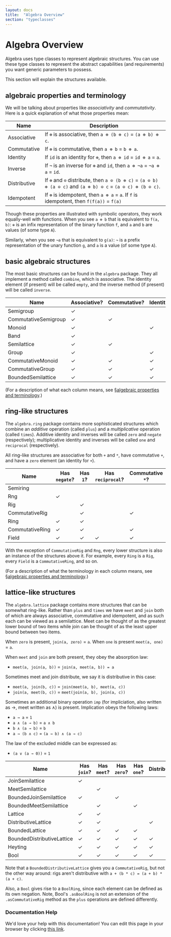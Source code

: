 ```yaml
---
layout: docs
title:  "Algebra Overview"
section: "typeclasses"
---
```


# Algebra Overview

Algebra uses type classes to represent algebraic structures. You can use these type classes to represent the abstract capabilities (and requirements) you want generic parameters to possess.

This section will explain the structures available.

## algebraic properties and terminology

We will be talking about properties like *associativity* and *commutativity*. Here is a quick explanation of what those properties mean:

|Name         |Description                                                                     |
|-------------|--------------------------------------------------------------------------------|
|Associative  | If `⊕` is associative, then `a ⊕ (b ⊕ c)` = `(a ⊕ b) ⊕ c`.                     |
|Commutative  | If `⊕` is commutative, then `a ⊕ b` = `b ⊕ a`.                                 |
|Identity     | If `id` is an identity for `⊕`, then `a ⊕ id` = `id ⊕ a` = `a`.                |
|Inverse      | If `¬` is an inverse for `⊕` and `id`, then `a ⊕ ¬a` = `¬a ⊕ a` = `id`.        |
|Distributive | If `⊕` and `⊙` distribute, then `a ⊙ (b ⊕ c)` = `(a ⊙ b) ⊕ (a ⊙ c)` and `(a ⊕ b) ⊙ c` = `(a ⊙ c) ⊕ (b ⊙ c)`. |
|Idempotent   | If `⊕` is idempotent, then `a ⊕ a` = `a`. If `f` is idempotent, then `f(f(a))` = `f(a)` |

Though these properties are illustrated with symbolic operators, they work equally-well with functions. When you see `a ⊕ b` that is equivalent to `f(a, b)`: `⊕` is an infix representation of the binary function `f`, and `a` and `b` are values (of some type `A`).

Similarly, when you see `¬a` that is equivalent to `g(a)`: `¬` is a prefix representation of the unary function `g`, and `a` is a value (of some type `A`).

## basic algebraic structures

The most basic structures can be found in the `algebra` package. They all implement a method called `combine`, which is associative. The identity element (if present) will be called `empty`, and the inverse method (if present) will be called `inverse`.

|Name                |Associative?|Commutative?|Identity?|Inverse?|Idempotent?|
|--------------------|------------|------------|---------|--------|-----------|
|Semigroup           |           ✓|            |         |        |           |
|CommutativeSemigroup|           ✓|           ✓|         |        |           |
|Monoid              |           ✓|            |        ✓|        |           |
|Band                |           ✓|            |         |        |          ✓|
|Semilattice         |           ✓|           ✓|         |        |          ✓|
|Group               |           ✓|            |        ✓|       ✓|           |
|CommutativeMonoid   |           ✓|           ✓|        ✓|        |           |
|CommutativeGroup    |           ✓|           ✓|        ✓|       ✓|           |
|BoundedSemilattice  |           ✓|           ✓|        ✓|        |          ✓|

(For a description of what each column means, see [§algebraic properties and terminology](#algebraic-properties-and-terminology).)

## ring-like structures

The `algebra.ring` package contains more sophisticated structures which combine an *additive* operation (called `plus`) and a *multiplicative* operation (called `times`). Additive identity and inverses will be called `zero` and `negate` (respectively); multiplicative identity and inverses will be called `one` and `reciprocal` (respectively).

All ring-like structures are associative for both `+` and `*`, have commutative `+`, and have a `zero` element (an identity for `+`).

|Name                |Has `negate`?|Has `1`?|Has `reciprocal`?|Commutative `*`?|
|--------------------|-------------|--------|-----------------|----------------|
|Semiring            |             |        |                 |                |
|Rng                 |            ✓|        |                 |                |
|Rig                 |             |       ✓|                 |                |
|CommutativeRig      |             |       ✓|                 |               ✓|
|Ring                |            ✓|       ✓|                 |                |
|CommutativeRing     |            ✓|       ✓|                 |               ✓|
|Field               |            ✓|       ✓|                ✓|               ✓|

With the exception of `CommutativeRig` and `Rng`, every lower structure is also an instance of the structures above it. For example, every `Ring` is a `Rig`, every `Field` is a `CommutativeRing`, and so on.

(For a description of what the terminology in each column means, see [§algebraic properties and terminology](#algebraic-properties-and-terminology).)

## lattice-like structures

The `algebra.lattice` package contains more structures that can be somewhat ring-like. Rather than `plus` and `times` we have `meet` and `join` both of which are always associative, commutative and idempotent, and as such each can be viewed as a semilattice. Meet can be thought of as the greatest lower bound of two items while join can be thought of as the least upper bound between two items.

When `zero` is present, `join(a, zero)` = `a`. When `one` is present `meet(a, one)` = `a`.

When `meet` and `join` are both present, they obey the absorption law:

 - `meet(a, join(a, b))` = `join(a, meet(a, b)) = a`

Sometimes meet and join distribute, we say it is distributive in this case:

 - `meet(a, join(b, c))` = `join(meet(a, b), meet(a, c))`
 - `join(a, meet(b, c))` = `meet(join(a, b), join(a, c))`

Sometimes an additional binary operation `imp` (for impliciation, also written as →, meet written as ∧) is present. Implication obeys the following laws:

 - `a → a` = `1`
 - `a ∧ (a → b)` = `a ∧ b`
 - `b ∧ (a → b)` = `b`
 - `a → (b ∧ c)` = `(a → b) ∧ (a → c)`

The law of the excluded middle can be expressed as:

 - `(a ∨ (a → 0))` = `1`

|Name                      |Has `join`?|Has `meet`?|Has `zero`?|Has `one`?|Distributive|Has `imp`?|Excludes middle?|
|--------------------------|-----------|-----------|-----------|----------|------------|----------|----------------|
|JoinSemilattice           |          ✓|           |           |          |            |          |                |
|MeetSemilattice           |           |          ✓|           |          |            |          |                |
|BoundedJoinSemilattice    |          ✓|           |          ✓|          |            |          |                |
|BoundedMeetSemilattice    |           |          ✓|           |         ✓|            |          |                |
|Lattice                   |          ✓|          ✓|           |          |            |          |                |
|DistributiveLattice       |          ✓|          ✓|           |          |           ✓|          |                |
|BoundedLattice            |          ✓|          ✓|          ✓|         ✓|            |          |                |
|BoundedDistributiveLattice|          ✓|          ✓|          ✓|         ✓|           ✓|          |                |
|Heyting                   |          ✓|          ✓|          ✓|         ✓|           ✓|         ✓|                |
|Bool                      |          ✓|          ✓|          ✓|         ✓|           ✓|         ✓|               ✓|

Note that a `BoundedDistributiveLattice` gives you a `CommutativeRig`, but not the other way around: rigs aren't distributive with `a + (b * c) = (a + b) * (a + c)`.

Also, a `Bool` gives rise to a `BoolRing`, since each element can be defined as its own negation. Note, Bool's `.asBoolRing` is not an extension of the `.asCommutativeRig` method as the `plus` operations are defined differently.

### Documentation Help

We'd love your help with this documentation! You can edit this page in your browser by clicking [this link](https://github.com/typelevel/algebra/edit/master/docs/src/main/tut/typeclasses/overview.md).
